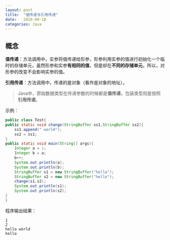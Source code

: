 ```yaml
---
layout: post
title:  "值传递与引用传递"
date:   2016-09-18 
categories: Java
---
```




## 概念

**值传递**：方法调用中，实参将值传递给形参，形参利用实参的值进行初始化一个临时的存储单元，虽然形参和实参**有相同的值**，但是却在**不同的存储单元**，所以，对形参的改变不会影响实参的值。

**引用传递**：方法调用中，传递的是对象（看作是对象的地址）。

> Java中，原始数据类型在传递参数的时候都是**值传递**，包装类型则是按照**引用传递**。

示例：



```java
public class Test{
public static void change(StringBuffer ss1,StringBuffer ss2){
    ss1.append(" world");
    ss2 = ss1;
}
public static void main(String[] args){
    Integer a = 1;
    Integer b = a;
    b++;
    System.out.println(a);
    System.out.println(b);
    StringBuffer s1 = new StringBuffer("hello");
    StringBuffer s2 = new StringBuffer("hello");
    change(s1,s2);
    System.out.println(s1);
    System.out.println(s2);
}
}
```



程序输出结果：



```
1
2
hello world
hello
```





